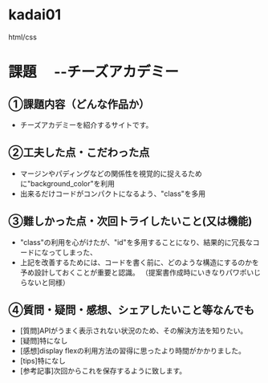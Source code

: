 # kadai01
html/css
# 課題　 --チーズアカデミー

## ①課題内容（どんな作品か）
- チーズアカデミーを紹介するサイトです。

## ②工夫した点・こだわった点
- マージンやパディングなどの関係性を視覚的に捉えるために"background_color"を利用
- 出来るだけコードがコンパクトになるよう、"class"を多用

## ③難しかった点・次回トライしたいこと(又は機能)
- "class"の利用を心がけたが、"id"を多用することになり、結果的に冗長なコードになってしまった、
- 上記を改善するためには、コードを書く前に、どのような構造にするのかを予め設計しておくことが重要と認識。
（提案書作成時にいきなりパワポいじらないと同様）

## ④質問・疑問・感想、シェアしたいこと等なんでも
- [質問]APIがうまく表示されない状況のため、その解決方法を知りたい。
- [疑問]特になし
- [感想]display flexの利用方法の習得に思ったより時間がかかりました。
- [tips]特になし
- [参考記事]次回からこれを保存するように致します。
